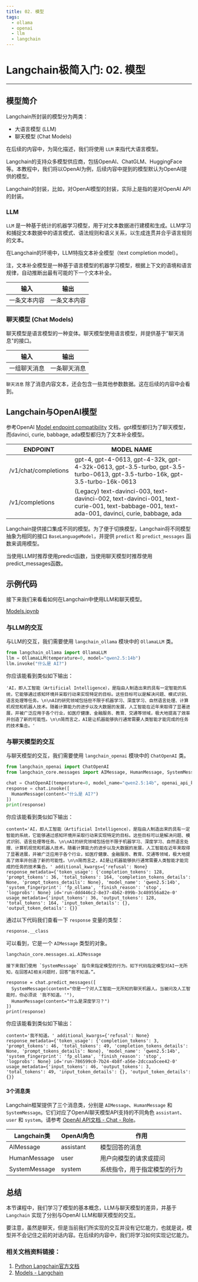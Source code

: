```yaml
---
title: 02. 模型
tags:
  - ollama
  - openai
  - llm
  - langchain
---
```


# Langchain极简入门: 02. 模型

-----

## 模型简介

Langchain所封装的模型分为两类：

- 大语言模型 (LLM)
- 聊天模型 (Chat Models)

在后续的内容中，为简化描述，我们将使用 `LLM` 来指代大语言模型。

Langchain的支持众多模型供应商，包括OpenAI、ChatGLM、HuggingFace等。本教程中，我们将以OpenAI为例，后续内容中提到的模型默认为OpenAI提供的模型。

Langchain的封装，比如，对OpenAI模型的封装，实际上是指的是对OpenAI API的封装。

### LLM

`LLM` 是一种基于统计的机器学习模型，用于对文本数据进行建模和生成。LLM学习和捕捉文本数据中的语言模式、语法规则和语义关系，以生成连贯并合乎语言规则的文本。

在Langchain的环境中，LLM特指文本补全模型（text completion model）。

注，文本补全模型是一种基于语言模型的机器学习模型，根据上下文的语境和语言规律，自动推断出最有可能的下一个文本补全。

| 输入         | 输出         |
| ------------ | ------------ |
| 一条文本内容 | 一条文本内容 |

### 聊天模型 (Chat Models)

聊天模型是语言模型的一种变体。聊天模型使用语言模型，并提供基于"聊天消息"的接口。

| 输入         | 输出         |
| ------------ | ------------ |
| 一组聊天消息 | 一条聊天消息 |

`聊天消息` 除了消息内容文本，还会包含一些其他参数数据。这在后续的内容中会看到。

## Langchain与OpenAI模型

参考OpenAI [Model endpoint compatibility](https://platform.openai.com/docs/models/model-endpoint-compatibility) 文档，gpt模型都归为了聊天模型，而davinci, curie, babbage, ada模型都归为了文本补全模型。

| ENDPOINT             | MODEL NAME                                                   |
| -------------------- | ------------------------------------------------------------ |
| /v1/chat/completions | gpt-4, gpt-4-0613, gpt-4-32k, gpt-4-32k-0613, gpt-3.5-turbo, gpt-3.5-turbo-0613, gpt-3.5-turbo-16k, gpt-3.5-turbo-16k-0613 |
| /v1/completions      | (Legacy)	text-davinci-003, text-davinci-002, text-davinci-001, text-curie-001, text-babbage-001, text-ada-001, davinci, curie, babbage, ada |

Langchain提供接口集成不同的模型。为了便于切换模型，Langchain将不同模型抽象为相同的接口 `BaseLanguageModel`，并提供 `predict` 和 `predict_messages` 函数来调用模型。

当使用LLM时推荐使用predict函数，当使用聊天模型时推荐使用predict_messages函数。

## 示例代码

接下来我们来看看如何在Langchain中使用LLM和聊天模型。

[Models.ipynb](./Models.ipynb)

### 与LLM的交互

与LLM的交互，我们需要使用 `langchain_ollama` 模块中的 `OllamaLLM` 类。

```python
from langchain_ollama import OllamaLLM
llm = OllamaLLM(temperature=0, model="qwen2.5:14b")
llm.invoke("什么是 AI?")
```

你应该能看到类似如下输出：

```shell
'AI，即人工智能（Artificial Intelligence），是指由人制造出来的具有一定智能的系统，它能够通过感知环境并采取行动来实现特定的目标。这些目标可以是解决问题、模式识别、语言处理等任务。\n\nAI的研究领域包括但不限于机器学习、深度学习、自然语言处理、计算机视觉和机器人技术。随着计算能力的进步以及大数据的发展，人工智能在近年来取得了显著进展，并被广泛应用于各个行业，如医疗健康、金融服务、教育、交通等领域，极大地提高了效率并创造了新的可能性。\n\n简而言之，AI是让机器能够执行通常需要人类智能才能完成的任务的技术集合。'
```

### 与聊天模型的交互

与聊天模型的交互，我们需要使用 `langchain_openai` 模块中的 `ChatOpenAI` 类。

```python
from langchain_openai import ChatOpenAI
from langchain_core.messages import AIMessage, HumanMessage, SystemMessage

chat = ChatOpenAI(temperature=0, model_name="qwen2.5:14b", openai_api_key='ollama', openai_api_base='http://localhost:11434/v1')
response = chat.invoke([
  HumanMessage(content="什么是 AI?")
])
print(response)
```

你应该能看到类似如下输出：

```shell
content='AI，即人工智能（Artificial Intelligence），是指由人制造出来的具有一定智能的系统，它能够通过感知环境并采取行动来实现特定的目标。这些目标可以是解决问题、模式识别、语言处理等任务。\n\nAI的研究领域包括但不限于机器学习、深度学习、自然语言处理、计算机视觉和机器人技术。随着计算能力的进步以及大数据的发展，人工智能在近年来取得了显著进展，并被广泛应用于各个行业，如医疗健康、金融服务、教育、交通等领域，极大地提高了效率并创造了新的可能性。\n\n简而言之，AI是让机器能够执行通常需要人类智能才能完成的任务的技术集合。' additional_kwargs={'refusal': None} response_metadata={'token_usage': {'completion_tokens': 128, 'prompt_tokens': 36, 'total_tokens': 164, 'completion_tokens_details': None, 'prompt_tokens_details': None}, 'model_name': 'qwen2.5:14b', 'system_fingerprint': 'fp_ollama', 'finish_reason': 'stop', 'logprobs': None} id='run-ddd446c2-8e37-4b62-899b-3c489556a82e-0' usage_metadata={'input_tokens': 36, 'output_tokens': 128, 'total_tokens': 164, 'input_token_details': {}, 'output_token_details': {}}
```

通过以下代码我们查看一下 `response` 变量的类型：

```python
response.__class
```

可以看到，它是一个 `AIMessage` 类型的对象。

```shell
langchain_core.messages.ai.AIMessage
```

```shell
接下来我们使用 `SystemMessage` 指令来指定模型的行为。如下代码指定模型对AI一无所知，在回答AI相关问题时，回答“我不知道。”。

response = chat.predict_messages([
  SystemMessage(content="你是一个对人工智能一无所知的聊天机器人。当被问及人工智能时，你必须说 '我不知道。'"),
  HumanMessage(content="什么是深度学习？")
])
print(response)
```

你应该能看到类似如下输出：

```shell
content='我不知道。' additional_kwargs={'refusal': None} response_metadata={'token_usage': {'completion_tokens': 3, 'prompt_tokens': 46, 'total_tokens': 49, 'completion_tokens_details': None, 'prompt_tokens_details': None}, 'model_name': 'qwen2.5:14b', 'system_fingerprint': 'fp_ollama', 'finish_reason': 'stop', 'logprobs': None} id='run-786599c0-7b24-4b8f-a56e-2dccaa5cee42-0' usage_metadata={'input_tokens': 46, 'output_tokens': 3, 'total_tokens': 49, 'input_token_details': {}, 'output_token_details': {}}
```

#### 3个消息类

Langchain框架提供了三个消息类，分别是 `AIMessage`、`HumanMessage` 和 `SystemMessage`。它们对应了OpenAI聊天模型API支持的不同角色 `assistant`、`user` 和 `system`。请参考 [OpenAI API文档 - Chat - Role](https://platform.openai.com/docs/api-reference/chat/create#chat/create-role)。

| Langchain类   | OpenAI角色 | 作用                         |
| ------------- | ---------- | ---------------------------- |
| AIMessage     | assistant  | 模型回答的消息               |
| HumanMessage  | user       | 用户向模型的请求或提问       |
| SystemMessage | system     | 系统指令，用于指定模型的行为 |

## 总结

本节课程中，我们学习了模型的基本概念，LLM与聊天模型的差异，并基于 `Langchain` 实现了分别与OpenAI LLM和聊天模型的交互。

要注意，虽然是聊天，但是当前我们所实现的交互并没有记忆能力，也就是说，模型并不会记住之前的对话内容。在后续的内容中，我们将学习如何实现记忆能力。

### 相关文档资料链接：

1. [Python Langchain官方文档](https://python.langchain.com/docs/introduction/) 
2. [Models - Langchain](https://python.langchain.com/docs/how_to/#chat-models)